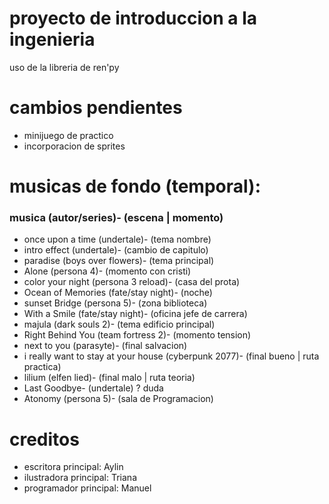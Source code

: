 # proyecto de introduccion a la ingenieria
uso de la libreria de ren'py

# cambios pendientes
- minijuego de practico
- incorporacion de sprites
# musicas de fondo (temporal):
### musica (autor/series)- (escena | momento) 
- once upon a time (undertale)- (tema nombre)
- intro effect (undertale)- (cambio de capitulo)
- paradise (boys over flowers)- (tema principal)
- Alone (persona 4)- (momento con cristi) 
- color your night (persona 3 reload)- (casa del prota)
- Ocean of Memories (fate/stay night)- (noche)
- sunset Bridge (persona 5)- (zona biblioteca)
- With a Smile (fate/stay night)- (oficina jefe de carrera)
- majula (dark souls 2)- (tema edificio principal)
- Right Behind You (team fortress 2)- (momento tension)
- next to you (parasyte)- (final salvacion)
- i really want to stay at your house (cyberpunk 2077)- (final bueno | ruta practica)
- lilium (elfen lied)- (final malo | ruta teoria)
- Last Goodbye- (undertale) ? duda
- Atonomy (persona 5)- (sala de Programacion)
# creditos
- escritora principal: Aylin
- ilustradora principal: Triana
- programador principal: Manuel
